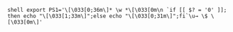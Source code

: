 ``shell
export PS1='\[\033[0;36m\]* \w *\[\033[0m\n `if [[ $? = '0' ]]; then echo "\[\033[1;33m\]";else echo "\[\033[0;31m\]";fi`\u→ \$ \[\033[0m\]'
``